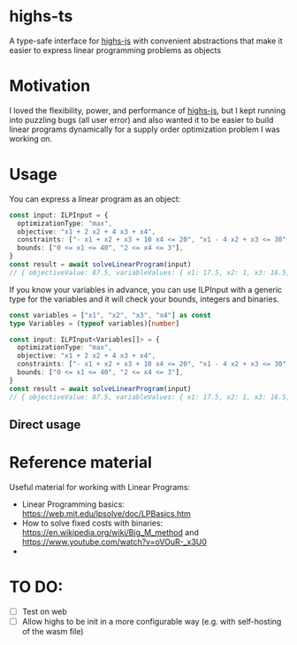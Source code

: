 # highs-ts

A type-safe interface for [highs-js](https://github.com/lovasoa/highs-js) with convenient abstractions that make it easier to express linear programming problems as objects

# Motivation

I loved the flexibility, power, and performance of [highs-js](https://github.com/lovasoa/highs-js), but I kept running into puzzling bugs (all user error) and also wanted it to be easier to build linear programs dynamically for a supply order optimization problem I was working on.

# Usage

You can express a linear program as an object:

```ts
const input: ILPInput = {
  optimizationType: "max",
  objective: "x1 + 2 x2 + 4 x3 + x4",
  constraints: ["- x1 + x2 + x3 + 10 x4 <= 20", "x1 - 4 x2 + x3 <= 30", "x2 - 0.5 x4 = 0"],
  bounds: ["0 <= x1 <= 40", "2 <= x4 <= 3"],
}
const result = await solveLinearProgram(input)
// { objectiveValue: 87.5, variableValues: { x1: 17.5, x2: 1, x3: 16.5, x4: 2 } }
```

If you know your variables in advance, you can use ILPInput with a generic type for the variables and it will check your bounds, integers and binaries.

```ts
const variables = ["x1", "x2", "x3", "x4"] as const
type Variables = (typeof variables)[number]

const input: ILPInput<Variables[]> = {
  optimizationType: "max",
  objective: "x1 + 2 x2 + 4 x3 + x4",
  constraints: ["- x1 + x2 + x3 + 10 x4 <= 20", "x1 - 4 x2 + x3 <= 30", "x2 - 0.5 x4 = 0"],
  bounds: ["0 <= x1 <= 40", "2 <= x4 <= 3"],
}
const result = await solveLinearProgram(input)
// { objectiveValue: 87.5, variableValues: { x1: 17.5, x2: 1, x3: 16.5, x4: 2 } }
```

## Direct usage

# Reference material

Useful material for working with Linear Programs:

- Linear Programming basics: https://web.mit.edu/lpsolve/doc/LPBasics.htm
- How to solve fixed costs with binaries: https://en.wikipedia.org/wiki/Big_M_method and https://www.youtube.com/watch?v=oVOuR-_x3U0
-

# TO DO:

- [ ] Test on web
- [ ] Allow highs to be init in a more configurable way (e.g. with self-hosting of the wasm file)
